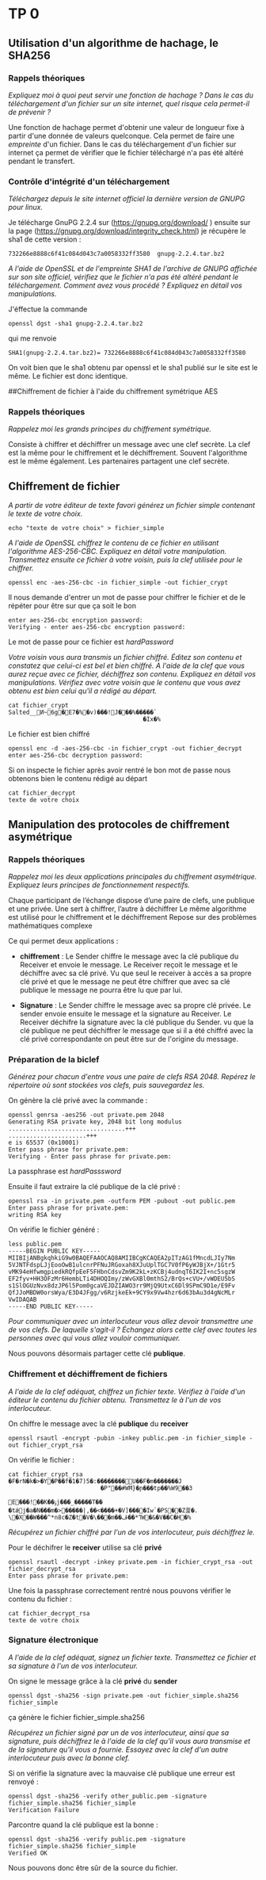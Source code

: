 # TP 0

## Utilisation d'un algorithme de hachage, le SHA256

### Rappels théoriques

*Expliquez moi à quoi peut servir une fonction de hachage ? Dans le cas du téléchargement d'un
fichier sur un site internet, quel risque cela permet-il de prévenir ?*

Une fonction de hachage permet d'obtenir une valeur de longueur fixe à partir d'une donnée de valeurs quelconque. Cela permet de faire une *empreinte* d'un fichier.
Dans le cas du téléchargement d'un fichier sur internet ça permet de vérifier que le fichier téléchargé n'a pas été altéré pendant le transfert.

### Contrôle d'intégrité d'un téléchargement

*Téléchargez depuis le site internet officiel la dernière version de GNUPG pour linux.*

Je télécharge GnuPG 2.2.4 sur (https://gnupg.org/download/ ) 
ensuite sur la page (https://gnupg.org/download/integrity_check.html) je récupère le sha1 de cette version :

    732266e8888c6f41c084d043c7a0058332ff3580  gnupg-2.2.4.tar.bz2
    
*A l'aide de OpenSSL et de l'empreinte SHA1 de l'archive de GNUPG affichée sur son site officiel, vérifiez que le fichier n'a pas été altéré pendant le téléchargement. Comment avez vous procédé ? Expliquez en détail vos manipulations.*
    
J'éffectue la commande 

    openssl dgst -sha1 gnupg-2.2.4.tar.bz2

qui me renvoie 
  
    SHA1(gnupg-2.2.4.tar.bz2)= 732266e8888c6f41c084d043c7a0058332ff3580
    
On voit bien que le sha1 obtenu par openssl et le sha1 publié sur le site est le même. Le fichier est donc identique.

##Chiffrement de fichier à l'aide du chiffrement symétrique AES

### Rappels théoriques

*Rappelez moi les grands principes du chiffrement symétrique.*

Consiste à chiffrer et déchiffrer un message avec une clef secrète.
La clef est la même pour le chiffrement et le déchiffrement.
Souvent l'algorithme est le même également.
Les partenaires partagent une clef secrète.

## Chiffrement de fichier

*A partir de votre éditeur de texte favori générez un fichier simple contenant le texte de votre choix.*

    echo "texte de votre choix" > fichier_simple
    
*A l'aide de OpenSSL chiffrez le contenu de ce fichier en utilisant l'algorithme AES-256-CBC. Expliquez en détail votre manipulation. Transmettez ensuite ce fichier à votre voisin, puis la clef utilisée pour le chiffrer.*

    openssl enc -aes-256-cbc -in fichier_simple -out fichier_crypt

Il nous demande d'entrer un mot de passe pour chiffrer le fichier et de le répéter pour être sur que ça soit le bon

    enter aes-256-cbc encryption password:
    Verifying - enter aes-256-cbc encryption password:

Le mot de passe pour ce fichier est *hardPassword* 

*Votre voisin vous aura transmis un fichier chiffré. Éditez son contenu et constatez que celui-ci est bel et bien chiffré. A l'aide de la clef que vous aurez reçue avec ce fichier, déchiffrez son contenu. Expliquez en détail vos manipulations. Vérifiez avec votre voisin que le contenu que vous avez obtenu est bien celui qu'il a rédigé au départ.*

    cat fichier_crypt 
    Salted__Ͷ~6g�E7�%�v)���!J���%�����`
                                          �Ix�%  
                                       
Le fichier est bien chiffré

    openssl enc -d -aes-256-cbc -in fichier_crypt -out fichier_decrypt   
    enter aes-256-cbc decryption password:
    
Si on inspecte le fichier après avoir rentré le bon mot de passe nous obtenons bien le contenu rédigé au départ

    cat fichier_decrypt 
    texte de votre choix

## Manipulation des protocoles de chiffrement asymétrique

### Rappels théoriques

*Rappelez moi les deux applications principales du chiffrement asymétrique. Expliquez leurs principes de fonctionnement respectifs.*

Chaque participant de l’échange dispose d’une paire de clefs, une publique et une privée.
Une sert à chiffrer, l’autre à déchiffrer
Le même algorithme est utilisé pour le chiffrement et le déchiffrement
Repose sur des problèmes mathématiques complexe

Ce qui permet deux applications : 

- **chiffrement** : Le Sender chiffre le message avec la clé publique du Receiver et envoie le message. Le Receiver reçoit le message et le déchiffre avec sa clé privé. Vu que seul le receiver à accès a sa propre clé privé et que le message ne peut être chiffrer que avec sa clé publique le message ne pourra être lu que par lui.

- **Signature** : Le Sender chiffre le message avec sa propre clé privée. Le sender envoie ensuite le message et la signature au Receiver.
Le Receiver déchifre la signature avec la clé publique du Sender.
vu que la clé publique ne peut déchiffrer le message que si il a été chiffré avec la clé privé correspondante on peut être sur de l'origine du message.

### Préparation de la biclef

*Générez pour chacun d'entre vous une paire de clefs RSA 2048. Repérez le répertoire où sont stockées vos clefs, puis sauvegardez les.*

On génère la clé privé avec la commande : 

    openssl genrsa -aes256 -out private.pem 2048
    Generating RSA private key, 2048 bit long modulus
    .................................+++
    ......................+++
    e is 65537 (0x10001)
    Enter pass phrase for private.pem:
    Verifying - Enter pass phrase for private.pem:

La passphrase est *hardPasssword*

Ensuite il faut extraire la clé publique de la clé privé : 

    openssl rsa -in private.pem -outform PEM -pubout -out public.pem
    Enter pass phrase for private.pem:
    writing RSA key
    
On vérifie le fichier généré : 

    less public.pem
    -----BEGIN PUBLIC KEY-----
    MIIBIjANBgkqhkiG9w0BAQEFAAOCAQ8AMIIBCgKCAQEA2pITzAG1fMncdLJIy7Nm
    5VJNTFdspLJjEooOwB1ulcnrPFNuJRGoxah8XJuUplTGC7V0fP6yWJBjX+/1Gtr5
    vMK94eHfwmgpiedkRQfpEeF5FHbnCdsvZm9K2kL+zKCBj4udnqT6IK2I+nc5sgzW
    EF2fyv+HH3OFzMr6HembLTi4DHOQImy/zWvGXBl0mthS2/BrQs+cVU+/vWDEU5bS
    s1SlOGUzNvx8dzJP6l5Pom0gcaVEJDZIAWO3rr9MjQ9UtxC6Dl9SPmC9D1e/E9Fv
    QfJJoMBDW0orsWya/E3D4JFgg/v6RzjkeEk+9CY9x9Vw4hzr6d63bAu3d4gNcMLr
    VwIDAQAB
    -----END PUBLIC KEY-----
    
*Pour communiquer avec un interlocuteur vous allez devoir transmettre une de vos clefs. De laquelle s'agit-il ? Échangez alors cette clef avec toutes les personnes avec qui vous allez vouloir communiquer.*

Nous pouvons désormais partager cette clé **publique**.

### Chiffrement et déchiffrement de fichiers

*A l'aide de la clef adéquat, chiffrez un fichier texte. Vérifiez à l'aide d'un éditeur le contenu du fichier obtenu. Transmettez le à l'un de vos interlocuteur.*

On chiffre le message avec la clé **publique** du **receiver**

    openssl rsautl -encrypt -pubin -inkey public.pem -in fichier_simple -out fichier_crypt_rsa
    
On vérifie le fichier :

    cat fichier_crypt_rsa 
    �F�rN�k�>�Y�P��f�1�7)5�:��������U��F�m�������J
                              �P"΍��#WĦ}�ր���tp��%W9��3
                                                        E���!��K��ۉj���_�����T��
    �tǽj�a�N���m�>�����|,��<����+�V]����Iw`�PS��Z킕�.    \�X��W���^*n8c�Z�t�V�\���m��ߣ*��ڦW�&�V��C�H�%
    
*Récupérez un fichier chiffré par l'un de vos interlocuteur, puis déchiffrez le.*

Pour le déchifrer le **receiver** utilise sa clé **privé**

    openssl rsautl -decrypt -inkey private.pem -in fichier_crypt_rsa -out fichier_decrypt_rsa
    Enter pass phrase for private.pem:
    
Une fois la passphrase correctement rentré nous pouvons vérifier le contenu du fichier :

    cat fichier_decrypt_rsa 
    texte de votre choix

### Signature électronique

*A l'aide de la clef adéquat, signez un fichier texte. Transmettez ce fichier et sa signature à l'un de vos interlocuteur.*

On signe le message grâce à la clé **privé** du **sender**

    openssl dgst -sha256 -sign private.pem -out fichier_simple.sha256 fichier_simple
    
ça génère le fichier fichier_simple.sha256

*Récupérez un fichier signé par un de vos interlocuteur, ainsi que sa signature, puis déchiffrez le à l'aide de la clef qu'il vous aura transmise et de la signature qu'il vous a fournie. Essayez avec la clef d'un autre interlocuteur puis avec la bonne clef.*

Si on vérifie la signature avec la mauvaise clé publique une erreur est renvoyé :

    openssl dgst -sha256 -verify other_public.pem -signature fichier_simple.sha256 fichier_simple 
    Verification Failure
    
Parcontre quand la clé publique est la bonne :

    openssl dgst -sha256 -verify public.pem -signature fichier_simple.sha256 fichier_simple 
    Verified OK

Nous pouvons donc être sûr de la source du fichier.